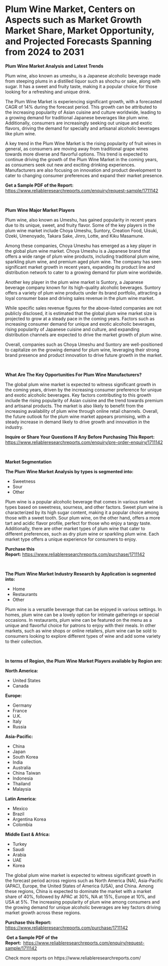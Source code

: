 <p><h1>Plum Wine Market, Centers on Aspects such as Market Growth Market Share, Market Opportunity, and Projected Forecasts Spanning from 2024 to 2031</h1></p><p><strong>Plum Wine Market Analysis and Latest Trends</strong></p>
<p><p>Plum wine, also known as umeshu, is a Japanese alcoholic beverage made from steeping plums in a distilled liquor such as shochu or sake, along with sugar. It has a sweet and fruity taste, making it a popular choice for those looking for a refreshing and unique drink.</p><p>The Plum Wine Market is experiencing significant growth, with a forecasted CAGR of 14% during the forecast period. This growth can be attributed to the increasing popularity of Asian cuisine and culture worldwide, leading to a growing demand for traditional Japanese beverages like plum wine. Additionally, consumers are increasingly seeking out unique and exotic flavors, driving the demand for specialty and artisanal alcoholic beverages like plum wine.</p><p>A key trend in the Plum Wine Market is the rising popularity of fruit wines in general, as consumers are moving away from traditional grape wines towards more diverse and flavorful options. This trend is expected to continue driving the growth of the Plum Wine Market in the coming years, as consumers seek out new and exciting drinking experiences. Manufacturers are also focusing on innovation and product development to cater to changing consumer preferences and expand their market presence.</p></p>
<p><strong>Get a Sample PDF of the Report:&nbsp;</strong> <a href="https://www.reliableresearchreports.com/enquiry/request-sample/1711142">https://www.reliableresearchreports.com/enquiry/request-sample/1711142</a></p>
<p>&nbsp;</p>
<p><strong>Plum Wine Major Market Players</strong></p>
<p><p>Plum wine, also known as Umeshu, has gained popularity in recent years due to its unique, sweet, and fruity flavor. Some of the key players in the plum wine market include Choya Umeshu, Suntory, Creation Food, Uisuki, Ozeki, Umenoyado, Takara Sake, Jinro, Lotte, and Kiku Masamune.</p><p>Among these companies, Choya Umeshu has emerged as a key player in the global plum wine market. Choya Umeshu is a Japanese brand that offers a wide range of plum wine products, including traditional plum wine, sparkling plum wine, and premium aged plum wine. The company has seen significant market growth in recent years, expanding its product line and distribution network to cater to a growing demand for plum wine worldwide.</p><p>Another key player in the plum wine market is Suntory, a Japanese beverage company known for its high-quality alcoholic beverages. Suntory offers a variety of plum wine products under its brand portfolio, attracting a loyal consumer base and driving sales revenue in the plum wine market.</p><p>While specific sales revenue figures for the above-listed companies are not publicly disclosed, it is estimated that the global plum wine market size is projected to grow at a steady pace in the coming years. Factors such as increasing consumer demand for unique and exotic alcoholic beverages, rising popularity of Japanese cuisine and culture, and expanding distribution channels are expected to drive the market growth of plum wine.</p><p>Overall, companies such as Choya Umeshu and Suntory are well-positioned to capitalize on the growing demand for plum wine, leveraging their strong brand presence and product innovation to drive future growth in the market.</p></p>
<p>&nbsp;</p>
<p><strong>What Are The Key Opportunities For Plum Wine Manufacturers?</strong></p>
<p><p>The global plum wine market is expected to witness significant growth in the coming years, driven by the increasing consumer preference for unique and exotic alcoholic beverages. Key factors contributing to this growth include the rising popularity of Asian cuisine and the trend towards premium and artisanal products. The market is also likely to benefit from the increasing availability of plum wine through online retail channels. Overall, the future outlook for the plum wine market appears promising, with a steady increase in demand likely to drive growth and innovation in the industry.</p></p>
<p><strong>Inquire or Share Your Questions If Any Before Purchasing This Report:</strong> <a href="https://www.reliableresearchreports.com/enquiry/pre-order-enquiry/1711142">https://www.reliableresearchreports.com/enquiry/pre-order-enquiry/1711142</a></p>
<p>&nbsp;</p>
<p><strong>Market Segmentation</strong></p>
<p><strong>The Plum Wine Market Analysis by types is segmented into:</strong></p>
<p><ul><li>Sweetness</li><li>Sour</li><li>Other</li></ul></p>
<p><p>Plum wine is a popular alcoholic beverage that comes in various market types based on sweetness, sourness, and other factors. Sweet plum wine is characterized by its high sugar content, making it a popular choice among those with a sweet tooth. Sour plum wine, on the other hand, offers a more tart and acidic flavor profile, perfect for those who enjoy a tangy taste. Additionally, there are other market types of plum wine that cater to different preferences, such as dry plum wine or sparkling plum wine. Each market type offers a unique experience for consumers to enjoy.</p></p>
<p><strong>Purchase this Report:&nbsp;</strong><a href="https://www.reliableresearchreports.com/purchase/1711142">https://www.reliableresearchreports.com/purchase/1711142</a></p>
<p>&nbsp;</p>
<p><strong>The Plum Wine Market Industry Research by Application is segmented into:</strong></p>
<p><ul><li>Home</li><li>Restaurants</li><li>Other</li></ul></p>
<p><p>Plum wine is a versatile beverage that can be enjoyed in various settings. In homes, plum wine can be a lovely option for intimate gatherings or special occasions. In restaurants, plum wine can be featured on the menu as a unique and flavorful choice for patrons to enjoy with their meals. In other markets, such as wine shops or online retailers, plum wine can be sold to consumers looking to explore different types of wine and add some variety to their collection.</p></p>
<p>&nbsp;</p>
<p><strong>In terms of Region, the Plum Wine Market Players available by Region are:</strong></p>
<p>
    <p> <strong> North America: </strong>
        <ul>
            <li>United States</li>
            <li>Canada</li>
        </ul>
        </p> 
    <p> <strong> Europe: </strong>
        <ul>
            <li>Germany</li>
            <li>France</li>
            <li>U.K.</li>
            <li>Italy</li>
            <li>Russia</li>
        </ul>
        </p> 
    <p> <strong> Asia-Pacific: </strong>
        <ul>
            <li>China</li>
            <li>Japan</li>
            <li>South Korea</li>
            <li>India</li>
            <li>Australia</li>
            <li>China Taiwan</li>
            <li>Indonesia</li>
            <li>Thailand</li>
            <li>Malaysia</li>
        </ul>
        </p> 
    <p> <strong> Latin America: </strong>
        <ul>
            <li>Mexico</li>
            <li>Brazil</li>
            <li>Argentina Korea</li>
            <li>Colombia</li>
        </ul>
        </p> 
    <p> <strong> Middle East & Africa: </strong>
        <ul>
            <li>Turkey</li>
            <li>Saudi</li>
            <li>Arabia</li>
            <li>UAE</li>
            <li>Korea</li>
        </ul>
    </p>
    </p>
<p><p>The global plum wine market is expected to witness significant growth in the forecast period across regions such as North America (NA), Asia-Pacific (APAC), Europe, the United States of America (USA), and China. Among these regions, China is expected to dominate the market with a market share of 40%, followed by APAC at 30%, NA at 15%, Europe at 10%, and USA at 5%. The increasing popularity of plum wine among consumers and the growing demand for unique alcoholic beverages are key factors driving market growth across these regions.</p></p>
<p><strong>Purchase this Report: </strong><a href="https://www.reliableresearchreports.com/purchase/1711142">https://www.reliableresearchreports.com/purchase/1711142</a></p>
<p>&nbsp;<strong>Get a Sample PDF of the Report:&nbsp;&nbsp;</strong><a href="https://www.reliableresearchreports.com/enquiry/request-sample/1711142">https://www.reliableresearchreports.com/enquiry/request-sample/1711142</a></p>
<p><strong></strong></p>
<p>Check more reports on https://www.reliableresearchreports.com/</p>
